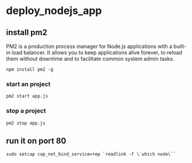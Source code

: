 # deploy_nodejs_app
## install pm2
PM2 is a production process manager for Node.js applications with a built-in load balancer. It allows you to keep applications alive forever, to reload them without downtime and to facilitate common system admin tasks.

```npm
npm install pm2 -g
```

### start an project
```npm
pm2 start app.js
```
### stop a project
```npm
pm2 stop app.js
```

## run it on port 80
```npm
sudo setcap cap_net_bind_service=+ep `readlink -f \`which node\``
```
